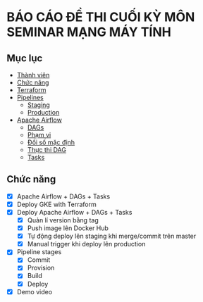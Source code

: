 # BÁO CÁO ĐỀ THI CUỐI KỲ MÔN SEMINAR MẠNG MÁY TÍNH

## Mục lục

<!-- vim-markdown-toc GFM -->

* [Thành viên](#thành-viên)
* [Chức năng](#chức-năng)
* [Terraform](#terraform)
* [Pipelines](#pipelines)
    * [Staging](#staging)
    * [Production](#production)
* [Apache Airflow](#apache-airflow)
    * [DAGs](#dags)
    * [Phạm vi](#phm-vi)
    * [Đối số mặc định](#i-s-mc-nh)
    * [Thực thi DAG](#thc-thi-dag)
    * [Tasks](#tasks)

## Chức năng
- [x] Apache Airflow + DAGs + Tasks
- [x] Deploy GKE with Terraform
- [x] Deploy Apache Airflow + DAGs + Tasks
    - [x] Quản lí version bằng tag
    - [x] Push image lên Docker Hub
    - [x] Tự động deploy lên staging khi merge/commit trên master
    - [x] Manual trigger khi deploy lên production
- [x] Pipeline stages
    - [x] Commit
    - [x] Provision
    - [x] Build
    - [x] Deploy
- [x] Demo video
